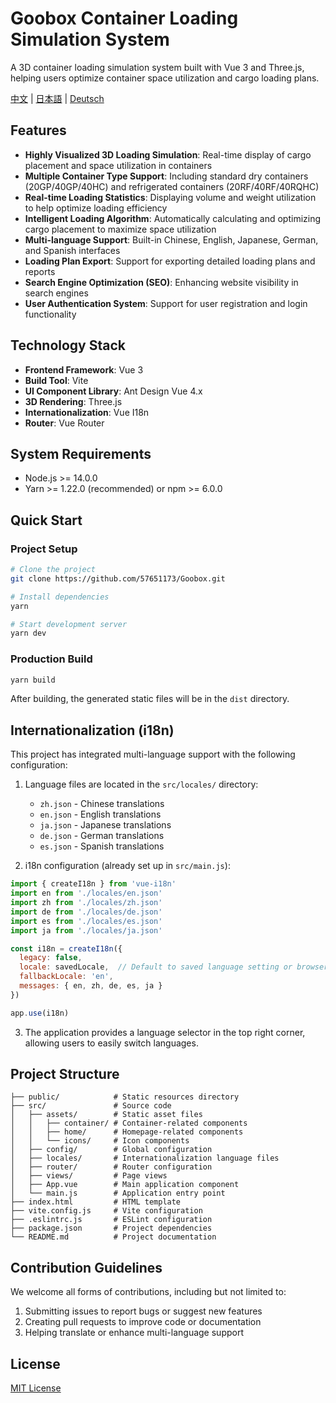 # Goobox Container Loading Simulation System

A 3D container loading simulation system built with Vue 3 and Three.js, helping users optimize container space utilization and cargo loading plans.

[中文](./README.zh-CN.md) | [日本語](./README.ja.md) | [Deutsch](./README.de.md)

## Features

- **Highly Visualized 3D Loading Simulation**: Real-time display of cargo placement and space utilization in containers
- **Multiple Container Type Support**: Including standard dry containers (20GP/40GP/40HC) and refrigerated containers (20RF/40RF/40RQHC)
- **Real-time Loading Statistics**: Displaying volume and weight utilization to help optimize loading efficiency
- **Intelligent Loading Algorithm**: Automatically calculating and optimizing cargo placement to maximize space utilization
- **Multi-language Support**: Built-in Chinese, English, Japanese, German, and Spanish interfaces
- **Loading Plan Export**: Support for exporting detailed loading plans and reports
- **Search Engine Optimization (SEO)**: Enhancing website visibility in search engines
- **User Authentication System**: Support for user registration and login functionality

## Technology Stack

- **Frontend Framework**: Vue 3
- **Build Tool**: Vite
- **UI Component Library**: Ant Design Vue 4.x
- **3D Rendering**: Three.js
- **Internationalization**: Vue I18n
- **Router**: Vue Router

## System Requirements

- Node.js >= 14.0.0
- Yarn >= 1.22.0 (recommended) or npm >= 6.0.0

## Quick Start

### Project Setup

```sh
# Clone the project
git clone https://github.com/57651173/Goobox.git

# Install dependencies
yarn

# Start development server
yarn dev
```

### Production Build

```sh
yarn build
```

After building, the generated static files will be in the `dist` directory.

## Internationalization (i18n)

This project has integrated multi-language support with the following configuration:

1. Language files are located in the `src/locales/` directory:
   - `zh.json` - Chinese translations
   - `en.json` - English translations
   - `ja.json` - Japanese translations
   - `de.json` - German translations
   - `es.json` - Spanish translations

2. i18n configuration (already set up in `src/main.js`):
```js
import { createI18n } from 'vue-i18n'
import en from './locales/en.json'
import zh from './locales/zh.json'
import de from './locales/de.json'
import es from './locales/es.json'
import ja from './locales/ja.json'

const i18n = createI18n({
  legacy: false,
  locale: savedLocale,  // Default to saved language setting or browser language
  fallbackLocale: 'en',
  messages: { en, zh, de, es, ja }
})

app.use(i18n)
```

3. The application provides a language selector in the top right corner, allowing users to easily switch languages.

## Project Structure

```
├── public/            # Static resources directory
├── src/               # Source code
│   ├── assets/        # Static asset files
│   │   ├── container/ # Container-related components
│   │   ├── home/      # Homepage-related components
│   │   └── icons/     # Icon components
│   ├── config/        # Global configuration
│   ├── locales/       # Internationalization language files
│   ├── router/        # Router configuration
│   ├── views/         # Page views
│   ├── App.vue        # Main application component
│   └── main.js        # Application entry point
├── index.html         # HTML template
├── vite.config.js     # Vite configuration
├── .eslintrc.js       # ESLint configuration
├── package.json       # Project dependencies
└── README.md          # Project documentation
```

## Contribution Guidelines

We welcome all forms of contributions, including but not limited to:

1. Submitting issues to report bugs or suggest new features
2. Creating pull requests to improve code or documentation
3. Helping translate or enhance multi-language support

## License

[MIT License](LICENSE) 